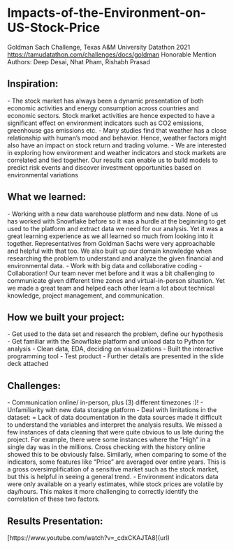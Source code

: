 # Impacts-of-the-Environment-on-US-Stock-Price
Goldman Sach Challenge, Texas A&M University Datathon 2021
https://tamudatathon.com/challenges/docs/goldman
Honorable Mention
Authors: Deep Desai, Nhat Pham, Rishabh Prasad

<h2>Inspiration:</h2>
- The stock market has always been a dynamic presentation of both economic activities and energy consumption across countries and economic sectors. Stock market activities are hence expected to have a significant effect on environment indicators such as CO2 emissions, greenhouse gas emissions etc.
- Many studies find that weather has a close relationship with human’s mood and behavior. Hence, weather factors might also have an impact on stock return and trading volume.
- We are interested in exploring how environment and weather indicators and stock markets are correlated and tied together. Our results can enable us to build models to predict risk events and discover investment opportunities based on environmental variations

<h2>What we learned:</h2>
- Working with a new data warehouse platform and new data. None of us has worked with Snowflake before so it was a hurdle at the beginning to get used to the platform and extract data we need for our analysis. Yet it was a great learning experience as we all learned so much from looking into it together. Representatives from Goldman Sachs were very approachable and helpful with that too. We also built up our domain knowledge when researching the problem to understand and analyze the given financial and environmental data.
- Work with big data and collaborative coding
- Collaboration! Our team never met before and it was a bit challenging to communicate given different time zones and virtual-in-person situation. Yet we made a great team and helped each other learn a lot about technical knowledge, project management, and communication.

 <h2>How we built your project:</h2>
- Get used to the data set and research the problem, define our hypothesis
- Get familiar with the Snowflake platform and unload data to Python for analysis
- Clean data, EDA, deciding on visualizations
- Built the interactive programming tool
- Test product
- Further details are presented in the slide deck attached

<h2>Challenges:</h2>
- Communication online/ in-person, plus (3) different timezones :)!
- Unfamiliarity with new data storage platform
- Deal with limitations in the dataset:
= Lack of data documentation in the data sources made it difficult to understand the variables and interpret the analysis results. We missed a few instances of data cleaning that were quite obvious to us late during the project. For example, there were some instances where the “High” in a single day was in the millions. Cross checking with the history online showed this to be obviously false. Similarly, when comparing to some of the indicators, some features like “Price” are averaged over entire years. This is a gross oversimplification of a sensitive market such as the stock market, but this is helpful in seeing a general trend.
- Environment indicators data were only available on a yearly estimates, while stock prices are volatile by day/hours. This makes it more challenging to correctly identify the correlation of these two factors.
  
<h2>Results Presentation:</h2> 
[https://www.youtube.com/watch?v=_cdxCKAJTA8](url)
